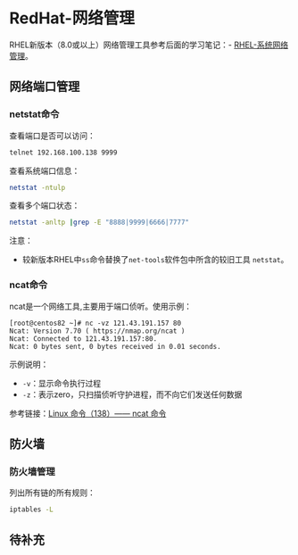 # RedHat-网络管理
RHEL新版本（8.0或以上）网络管理工具参考后面的学习笔记：- [RHEL-系统网络管理](https://gitbook.big1000.com/05-IBM_Operating_System/06-RHEL%E5%AD%A6%E4%B9%A0%E7%AC%94%E8%AE%B0/06-RHEL-%E7%B3%BB%E7%BB%9F%E7%BD%91%E7%BB%9C%E7%AE%A1%E7%90%86.html)。
## 网络端口管理
### netstat命令
查看端口是否可以访问：
```sh
telnet 192.168.100.138 9999
```
查看系统端口信息：
```sh
netstat -ntulp
```
查看多个端口状态：
```sh
netstat -anltp |grep -E "8888|9999|6666|7777"
```
注意：
- 较新版本RHEL中`ss`命令替换了`net-tools`软件包中所含的较旧工具 `netstat`。

### ncat命令
ncat是一个网络工具,主要用于端口侦听。使用示例：
```
[root@centos82 ~]# nc -vz 121.43.191.157 80
Ncat: Version 7.70 ( https://nmap.org/ncat )
Ncat: Connected to 121.43.191.157:80.
Ncat: 0 bytes sent, 0 bytes received in 0.01 seconds.
```
示例说明：
- `-v`：显示命令执行过程
- `-z`：表示zero，只扫描侦听守护进程，而不向它们发送任何数据

参考链接：[Linux 命令（138）—— ncat 命令](https://cloud.tencent.com/developer/article/2179887)
## 防火墙
### 防火墙管理
列出所有链的所有规则：
```sh
iptables -L
```
## 待补充
